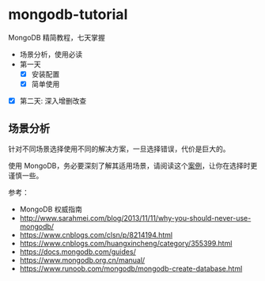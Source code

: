 # mongodb-tutorial

MongoDB 精简教程，七天掌握

- 场景分析，使用必读
- 第一天
  - [x] 安装配置
  - [x] 简单使用
- [x] 第二天: 深入增删改查

## 场景分析

针对不同场景选择使用不同的解决方案，一旦选择错误，代价是巨大的。

使用 MongoDB，务必要深刻了解其适用场景，请阅读这个[案例](http://www.sarahmei.com/blog/2013/11/11/why-you-should-never-use-mongodb/)，让你在选择时更谨慎一些。

参考：

- MongoDB 权威指南
- http://www.sarahmei.com/blog/2013/11/11/why-you-should-never-use-mongodb/
- https://www.cnblogs.com/clsn/p/8214194.html
- https://www.cnblogs.com/huangxincheng/category/355399.html
- https://docs.mongodb.com/guides/
- https://www.mongodb.org.cn/manual/
- https://www.runoob.com/mongodb/mongodb-create-database.html
